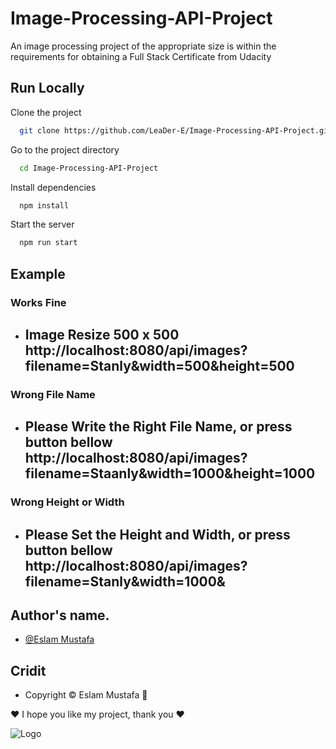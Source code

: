 
# Image-Processing-API-Project
An image processing project of the appropriate size is within the requirements for obtaining a Full Stack Certificate from Udacity




## Run Locally

Clone the project

```bash
  git clone https://github.com/LeaDer-E/Image-Processing-API-Project.git
```

Go to the project directory

```bash
  cd Image-Processing-API-Project
```

Install dependencies

```bash
  npm install
```

Start the server

```bash
  npm run start
```


## Example

### Works Fine
 - Image Resize 500 x 500
   http://localhost:8080/api/images?filename=Stanly&width=500&height=500
    --- 
    
### Wrong File Name
- Please Write the Right File Name, or press button bellow
  http://localhost:8080/api/images?filename=Staanly&width=1000&height=1000
    ---   

### Wrong Height or Width
- Please Set the Height and Width, or press button bellow
  http://localhost:8080/api/images?filename=Stanly&width=1000&
    --- 

## Author's name.
- [@Eslam Mustafa](https://github.com/LeaDer-E/)


## Cridit

- Copyright © Eslam Mustafa 🌹


♥ I hope you like my project, thank you ♥


![Logo](https://s3-us-west-1.amazonaws.com/udacity-content/rebrand/svg/logo.min.svg)

